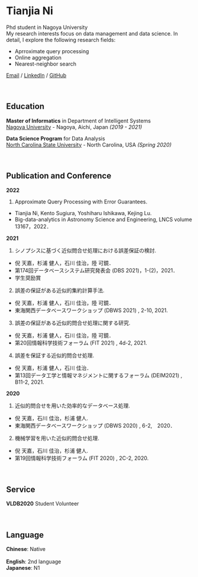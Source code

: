 # Tianjia Ni 

Phd student in Nagoya University <br>
My research interests focus on data management and data science. In detail, I explore the following research fields:<br>
* Aprroximate query processing
* Online aggregation
* Nearest-neighbor search

[Email](mailto:ni@db.is.i.nagoya-u.ac.jp)  / [LinkedIn](https://www.linkedin.com/in/tianjia-ni-2131141a0/) / [GitHub](https://github.com/aalex12321/)
<br><br><br>

## Education

**Master of Informatics** in Department of Intelligent Systems<br>
[Nagoya University](https://en.nagoya-u.ac.jp/) - Nagoya, Aichi, Japan _(2019 - 2021)_

**Data Science Program** for Data Analysis<br>
[North Carolina State University](https://www.ncsu.edu/) - North Carolina, USA _(Spring 2020)_
<br><br><br>

## Publication and Conference
**2022**<br>
1. Approximate Query Processing with Error Guarantees. <br>
* Tianjia Ni, Kento Sugiura, Yoshiharu Ishikawa, Kejing Lu. 
* Big-data-analytics in Astronomy Science and Engineering, LNCS volume 13167，2022．

**2021**<br>
1. シノプシスに基づく近似問合せ処理における誤差保証の検討. <br>
* 倪 天嘉，杉浦 健人，石川 佳治，陸 可鏡．
* 第174回データベースシステム研究発表会 (DBS 2021)，1-(2)，2021．
* 学生奨励賞

2. 誤差の保証がある近似的集約計算手法. <br>
* 倪 天嘉，杉浦 健人，石川 佳治，陸 可鏡．
* 東海関西データベースワークショップ (DBWS 2021) , 2-10, 2021.

3. 誤差の保証がある近似的問合せ処理に関する研究. <br>
* 倪 天嘉，杉浦 健人，石川 佳治，陸 可鏡．
* 第20回情報科学技術フォーラム (FIT 2021) , 4d-2, 2021.

4. 誤差を保証する近似的問合せ処理. <br>
* 倪 天嘉，杉浦 健人，石川 佳治．
* 第13回データ工学と情報マネジメントに関するフォーラム (DEIM2021) , B11-2, 2021. 

**2020**<br>
1. 近似的問合せを用いた効率的なデータベース処理. <br>
* 倪 天嘉，石川 佳治，杉浦 健人. 
* 東海関西データベースワークショップ (DBWS 2020) , 6-2,　2020．

2. 機械学習を用いた近似的問合せ処理. <br>
* 倪 天嘉，石川 佳治，杉浦 健人. 
* 第19回情報科学技術フォーラム (FIT 2020) , 2C-2, 2020.
<br><br><br>

## Service
**VLDB2020** Student Volunteer
<br><br><br>

## Language
**Chinese**: Native <br>        
**English**: 2nd language <br>
**Japanese**: N1 <br>
<br><br>
